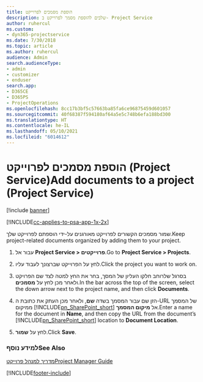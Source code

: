 ```yaml
---
title: ‏‫הוספת מסמכים לפרוייקט
description: שלבים להוספת מסמך לפרוייקט ב- Project Service
author: ruhercul
ms.custom:
- dyn365-projectservice
ms.date: 7/30/2018
ms.topic: article
ms.author: ruhercul
audience: Admin
search.audienceType:
- admin
- customizer
- enduser
search.app:
- D365CE
- D365PS
- ProjectOperations
ms.openlocfilehash: 8cc17b3bf5c57663ba85fa6ce96875459d601057
ms.sourcegitcommit: 40f68387f594180af64a5e5c748b6efa188bd300
ms.translationtype: HT
ms.contentlocale: he-IL
ms.lasthandoff: 05/10/2021
ms.locfileid: "6014612"
---
```

# <a name="add-documents-to-a-project-project-service"></a><span data-ttu-id="a3816-103">הוספת מסמכים לפרוייקט (Project Service)</span><span class="sxs-lookup"><span data-stu-id="a3816-103">Add documents to a project (Project Service)</span></span>

[!include [banner](../includes/psa-now-project-operations.md)]

[!INCLUDE[cc-applies-to-psa-app-1x-2x](../includes/cc-applies-to-psa-app-1x-2x.md)]

<span data-ttu-id="a3816-104">שמור מסמכים הקשורים לפרוייקט מאורגנים על-ידי הוספתם לפרוייקט שלך.</span><span class="sxs-lookup"><span data-stu-id="a3816-104">Keep project-related documents organized by adding them to your project.</span></span>  
  
1. <span data-ttu-id="a3816-105">עבור אל **Project Service > פרוייקטים**.</span><span class="sxs-lookup"><span data-stu-id="a3816-105">Go to **Project Service > Projects**.</span></span>  
  
2. <span data-ttu-id="a3816-106">לחץ על הפרוייקט שברצונך לעבוד עליו.</span><span class="sxs-lookup"><span data-stu-id="a3816-106">Click the project you want to work on.</span></span>  
  
3. <span data-ttu-id="a3816-107">בסרגל שלרוחב חלקו העליון של המסך, בחר את החץ למטה לצד שם הפרויקט ולאחר מכן לחץ על **מסמכים**.</span><span class="sxs-lookup"><span data-stu-id="a3816-107">In the bar across the top of the screen, select the down arrow next to the project name, and then click **Documents**.</span></span>  
  
4. <span data-ttu-id="a3816-108">הזן שם עבור המסמך בשדה **שם**, ולאחר מכן העתק את כתובת ה-URL של המסמך ממיקום [!INCLUDE[pn_SharePoint_short](../includes/pn-sharepoint-short.md)] אל **מיקום המסמך**.</span><span class="sxs-lookup"><span data-stu-id="a3816-108">Enter a name for the document in **Name**,  and then copy the URL from the document’s [!INCLUDE[pn_SharePoint_short](../includes/pn-sharepoint-short.md)] location to **Document Location**.</span></span>  
  
5. <span data-ttu-id="a3816-109">לחץ על **שמור**.</span><span class="sxs-lookup"><span data-stu-id="a3816-109">Click **Save**.</span></span>  
  
### <a name="see-also"></a><span data-ttu-id="a3816-110">למידע נוסף</span><span class="sxs-lookup"><span data-stu-id="a3816-110">See Also</span></span>  
 [<span data-ttu-id="a3816-111">מדריך למנהל פרוייקט</span><span class="sxs-lookup"><span data-stu-id="a3816-111">Project Manager Guide</span></span>](../psa/project-manager-guide.md)


[!INCLUDE[footer-include](../includes/footer-banner.md)]